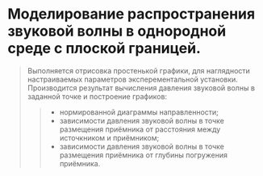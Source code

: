 # Моделирование распространения звуковой волны в однородной среде с плоской границей.
>   Выполняется отрисовка простенькой графики, для наглядности настраиваемых параметров эксперементальной установки.
>   Производится результат вычисления давления звуковой волны в заданной точке и построение графиков:
>>  -   нормированной диаграммы направленности;
>>  -   зависимости давления звуковой волны в точке размещения приёмника от расстояния между источкником и приёмником;
>>  -   зависимости давления звуковой волны в точке размещения приёмника от глубины погружения приёмника.
